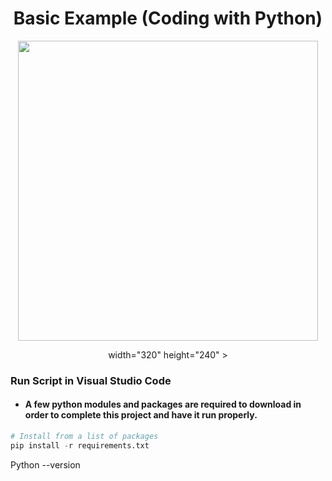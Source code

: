 
<a> 
   <div align="center"> <h1>Basic Example (Coding with Python)</h1> 
   <img border="0" <iframe src="https://giphy.com/embed/xThuWu82QD3pj4wvEQ" width="480" height="480" frameBorder="0" class="giphy-embed" allowFullScreen></iframe><p><a href="https://giphy.com/gifs/xThuWu82QD3pj4wvEQ"></a></p> width="320" height="240" >
   </div>
</a>

### Run Script in Visual Studio Code

- #### A few python modules and packages are required to download in order to complete this project and have it run properly. 
  
``` python
# Install from a list of packages 
pip install -r requirements.txt
```
Python --version 
```